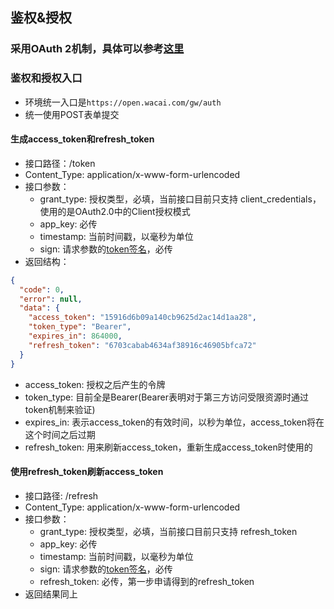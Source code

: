 ## 鉴权&授权

### 采用OAuth 2机制，具体可以参考[这里](https://blog.csdn.net/daihuimaozideren/article/details/77508642)

### 鉴权和授权入口
- 环境统一入口是`https://open.wacai.com/gw/auth`
- 统一使用POST表单提交

#### 生成access_token和refresh_token
- 接口路径：/token
- Content_Type: application/x-www-form-urlencoded
- 接口参数：
  - grant_type: 授权类型，必填，当前接口目前只支持 client_credentials，使用的是OAuth2.0中的Client授权模式
  - app_key: 必传
  - timestamp: 当前时间戳，以毫秒为单位
  - sign: 请求参数的[token签名](token_sign.md)，必传
- 返回结构：

```json
{
  "code": 0,
  "error": null,
  "data": {
    "access_token": "15916d6b09a140cb9625d2ac14d1aa28",
    "token_type": "Bearer",
    "expires_in": 864000,
    "refresh_token": "6703cabab4634af38916c46905bfca72"
  }
}
```
- access_token: 授权之后产生的令牌
- token_type: 目前全是Bearer(Bearer表明对于第三方访问受限资源时通过token机制来验证)
- expires_in: 表示access_token的有效时间，以秒为单位，access_token将在这个时间之后过期
- refresh_token: 用来刷新access_token，重新生成access_token时使用的

#### 使用refresh_token刷新access_token
- 接口路径: /refresh
- Content_Type: application/x-www-form-urlencoded
- 接口参数：
  - grant_type: 授权类型，必填，当前接口目前只支持 refresh_token
  - app_key: 必传
  - timestamp: 当前时间戳，以毫秒为单位
  - sign: 请求参数的[token签名](token_sign.md)，必传
  - refresh_token: 必传，第一步申请得到的refresh_token
- 返回结果同上
